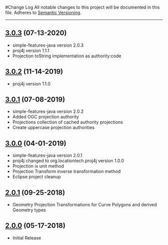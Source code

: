 #Change Log
All notable changes to this project will be documented in this file.
Adheres to [Semantic Versioning](http://semver.org/).

---

## [3.0.3](https://github.com/ngageoint/simple-features-proj-java/releases/tag/3.0.3) (07-13-2020)

* simple-features-java version 2.0.3
* proj4j version 1.1.1
* Projection toString implementation as authority:code

## [3.0.2](https://github.com/ngageoint/simple-features-proj-java/releases/tag/3.0.2) (11-14-2019)

* proj4j version 1.1.0

## [3.0.1](https://github.com/ngageoint/simple-features-proj-java/releases/tag/3.0.1) (07-08-2019)

* simple-features-java version 2.0.2
* Added OGC projection authority
* Projections collection of cached authority projections
* Create uppercase projection authorities

## [3.0.0](https://github.com/ngageoint/simple-features-proj-java/releases/tag/3.0.0) (04-01-2019)

* simple-features-java version 2.0.1
* proj4j changed to org.locationtech.proj4j version 1.0.0
* Projection is unit method
* Projection Transform inverse transformation method
* Eclipse project cleanup

## [2.0.1](https://github.com/ngageoint/simple-features-proj-java/releases/tag/2.0.1) (09-25-2018)

* Geometry Projection Transformations for Curve Polygons and derived Geometry types

## [2.0.0](https://github.com/ngageoint/simple-features-proj-java/releases/tag/2.0.0) (05-17-2018)

* Initial Release
